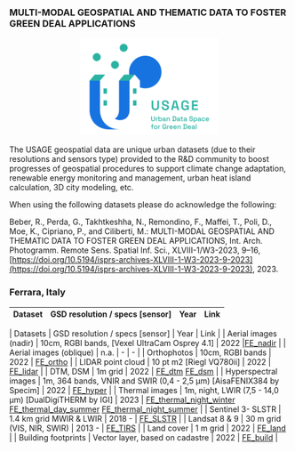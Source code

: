 ### MULTI-MODAL GEOSPATIAL AND THEMATIC DATA TO FOSTER GREEN DEAL APPLICATIONS

<center><img src="https://github.com/3DOM-FBK/USAGE_Geospatial/blob/master/usage.png" width="250"></center>

The USAGE geospatial data are unique urban datasets (due to their resolutions and sensors type) provided to the R&D community to boost progresses of geospatial procedures to support climate change adaptation, renewable energy monitoring and management, urban heat island calculation, 3D city modeling, etc.

When using the following datasets please do acknowledge the following:

Beber, R., Perda, G., Takhtkeshha, N., Remondino, F., Maffei, T., Poli, D., Moe, K., Cipriano, P., and Ciliberti, M.: MULTI-MODAL GEOSPATIAL AND THEMATIC DATA TO FOSTER GREEN DEAL APPLICATIONS, Int. Arch. Photogramm. Remote Sens. Spatial Inf. Sci., XLVIII-1/W3-2023, 9–16, [https://doi.org/10.5194/isprs-archives-XLVIII-1-W3-2023-9-2023](https://doi.org/10.5194/isprs-archives-XLVIII-1-W3-2023-9-2023), 2023.

### Ferrara, Italy 

|  Dataset | GSD resolution / specs [sensor]  |  Year | Link |
|---|---|---|---|


| Datasets 	| GSD resolution / specs [sensor] 	| Year 	| Link 	| 
| Aerial images (nadir) 	| 10cm, RGBI bands, [Vexel UltraCam Osprey 4.1] 	| 2022 	|[FE_nadir](https://fbk.sharepoint.com/:f:/s/BENCHMARKS/Ehkde8WR_-FGkA7cJHuZGhsB1QKaC8zuEQYF1OeJraptdQ?e=lHtR3i)  	| 
| Aerial images (oblique) 	| n.a. 	| - 	|  -	| 
| Orthophotos 	| 10cm, RGBI bands 	| 2022 	|  [FE_ortho](https://dati.comune.fe.it/dataset/ortofofo2022)	| 
| LIDAR point cloud 	| 10 pt m2 [Riegl VQ780ii] 	| 2022 	| [FE_lidar](https://fbk.sharepoint.com/:f:/s/BENCHMARKS/Evkf8BQrQlZDkq75k0wYHfABryzJyCBevqWhOSBFNZ2vxA?e=Jrbg0C) 	|
| DTM, DSM 	| 1m grid 	| 2022 	| [FE_dtm](https://dati.comune.fe.it/dataset/dtm-2022) [FE_dsm](https://dati.comune.fe.it/dataset/dsm-2022) 	| 
| Hyperspectral images 	| 1m, 364 bands, VNIR  and SWIR (0,4 - 2,5 µm) [AisaFENIX384 by Specim] 	| 2022 	| [FE_hyper](https://fbk.sharepoint.com/:f:/s/BENCHMARKS/EpHng9gzkzJCjZB5D8NChb0BmzkhyCw0RfoDm0LtPOX1ng?e=W1H2ud) 	| 
| Thermal images 	| 1m, night, LWIR (7,5 - 14,0 µm) [DualDigiTHERM by IGI] 	| 2023 	| [FE_thermal_night_winter](https://dati.comune.fe.it/dataset/thermal-images-20233001) [FE_thermal_day_summer](https://dati.comune.fe.it/dataset/thermal-images-20230716) [FE_thermal_night_summer](https://dati.comune.fe.it/dataset/thermal-images-20230717) 	| 
| Sentinel 3- SLSTR 	| 1.4 km grid MWIR & LWIR 	| 2018 - 	| [FE_SLSTR](https://fbk.sharepoint.com/:f:/s/BENCHMARKS/EjJRHoVsQnxJlZsP_6oG7J8Bp5FuwJGn22FFdwdJlLyC_g?e=Zw6ojQ) 	| 
| Landsat 8 & 9 	| 30 m grid  (VIS, NIR, SWIR) 	| 2013 - 	|  [FE_TIRS](https://fbk.sharepoint.com/:f:/s/BENCHMARKS/EkDic7zc5F1KoJbbWnsXqVkBso-CyFx062Q5O9-Rcpz-NQ?e=sozXal)	| 
| Land cover 	| 1 m grid 	| 2022 	| [FE_land](https://fbk.sharepoint.com/:f:/s/BENCHMARKS/Et3naqmADYVMoLt7H4BnfsUBqMs6ZEvSp32rL91ofxcnKw?e=8tAowB) 	| 
| Building footprints 	| Vector layer, based on cadastre 	| 2022 	| [FE_build](https://dati.comune.fe.it/dataset/fabbricati-usage)  	| 





